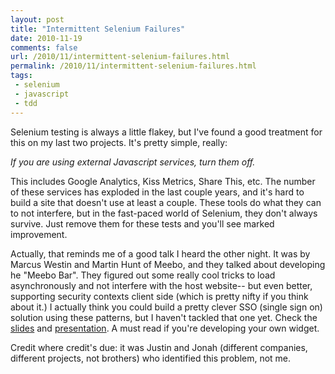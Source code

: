 ```yaml
---
layout: post
title: "Intermittent Selenium Failures"
date: 2010-11-19
comments: false
url: /2010/11/intermittent-selenium-failures.html
permalink: /2010/11/intermittent-selenium-failures.html
tags:
 - selenium
 - javascript
 - tdd
---
```


Selenium testing is always a little flakey, but I've found a good treatment for this on my last two projects. It's pretty simple, really:  
  
_If you are using external Javascript services, turn them off._  
  
This includes Google Analytics, Kiss Metrics, Share This, etc. The number of these services has exploded in the last couple years, and it's hard to build a site that doesn't use at least a couple. These tools do what they can to not interfere, but in the fast-paced world of Selenium, they don't always survive. Just remove them for these tests and you'll see marked improvement.  

Actually, that reminds me of a good talk I heard the other night. It was by Marcus Westin and Martin Hunt  of Meebo, and they talked about developing he "Meebo Bar". They figured out some really cool tricks to load asynchronously and not interfere with the host website-- but even better, supporting security contexts client side (which is pretty nifty if you think about it.) I actually think you could build a pretty clever SSO (single sign on) solution using these patterns, but I haven't tackled that one yet. Check the [slides](http://assets.en.oreilly.com/1/event/44/Building%20Fast%20Webapps,%20Fast%20_Lessons%20From%20Creating%20the%20Meebo%20Bar_%20Presentation.ppt) and [presentation](http://www.youtube.com/watch?v=b7SUFLFu3HI).  A must read if you're developing your own widget.  
  
Credit where credit's due: it was Justin and Jonah (different companies, different projects, not brothers) who identified this problem, not me.

